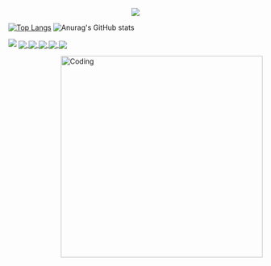 <p align="center"> <img src="https://user-images.githubusercontent.com/120065120/212209674-07b3685e-1127-4f42-9871-3a423d343fa2.svg" /> </p>



[![Top Langs](https://github-readme-stats.vercel.app/api/top-langs/?username=LLjjj-zed&layout=compact)](https://github.com/132982317/github-readme-stats)  ![Anurag's GitHub stats](https://github-readme-stats.vercel.app/api?username=LLjjj-zed&show_icons=true&theme=yeblu)       


<img src="./demo.gif ">          



<a href="https://github.com/LLjjj-zed/6.824">
  <img align="center" src="https://github-readme-stats.vercel.app/api/pin/?username=LLjjj-zedrepo=6.824&theme=cobalt2" />
</a>
<a href="https://github.com/LLjjj-zed/profstik">
  <img align="center" src="https://github-readme-stats.vercel.app/api/pin/?username=LLjjj-zed&repo=profstik&theme=cobalt2" />
</a>
<a href="https://github.com/LLjjj-zed/Gee">
  <img align="center" src="https://github-readme-stats.vercel.app/api/pin/?username=LLjjj-zed&repo=Gee&theme=cobalt2" />
</a>
<a href="https://github.com/LLjjj-zed/GeeCache">
  <img align="center" src="https://github-readme-stats.vercel.app/api/pin/?username=LLjjj-zed&repo=GeeCache&theme=cobalt2" />
</a>
<a href="https://github.com/LLjjj-zed/etcd">
  <img align="center" src="https://github-readme-stats.vercel.app/api/pin/?username=LLjjj-zed&repo=etcd&theme=cobalt2" />
</a>


<img align="right" alt="Coding" width="400" src="https://media.giphy.com/media/qgQUggAC3Pfv687qPC/giphy.gif"><br />




